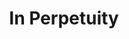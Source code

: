 ---
pid: pt58
title: In Perpetuity
location_transcription: Penn Treaty
coordinates: "[-75.128223906496, 39.96696776489]"
zipcode: '19134'
gen_neighborhood: River Wards
neighborhood: Port Richmond
outside_phl: 
age: '58'
age_range: 50-59
instagram: 
image_file_name: pt_58.jpg
proposal_transcription: |-
  Fence around
  Front and Back
  Prevent graffity
topic: Unknown
topic_summary: '0'
type: Infrastructure,Space
keywords_other: 
credit: Juana Robles
image_labels: 
twitter: 
facebook: 
permalink: "/monuments/pt58/"
layout: item-page
---
